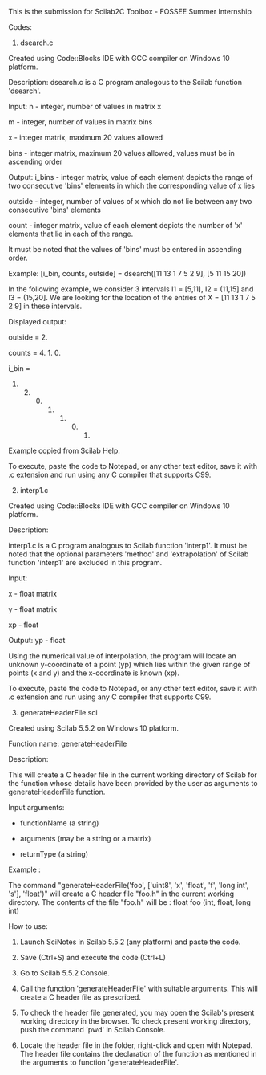 This is the submission for Scilab2C Toolbox - FOSSEE Summer Internship 

Codes:

1. dsearch.c

Created using Code::Blocks IDE with GCC compiler on Windows 10 platform.

Description:
dsearch.c is a C program analogous to the Scilab function 'dsearch'. 

Input:
n - integer, number of values in matrix x

m - integer, number of values in matrix bins

x - integer matrix, maximum 20 values allowed

bins - integer matrix, maximum 20 values allowed, values must be in ascending order


Output:
i_bins - integer matrix, value of each element depicts the range of two consecutive 'bins' elements in which the corresponding value of x lies

outside - integer, number of values of x which do not lie between any two consecutive 'bins' elements

count - integer matrix, value of each element depicts the number of 'x' elements that lie in each of the range.


It must be noted that the values of 'bins' must be entered in ascending order.

Example:
[i_bin, counts, outside] = dsearch([11 13 1 7 5 2 9], [5 11 15 20])

In the following example, we consider 3 intervals I1 = [5,11], I2 = (11,15] and I3 = (15,20]. We are looking for the location of the entries of X = [11 13 1 7 5 2 9] in these intervals.

Displayed output:

 outside  =
 2.
   
 counts  =
 4.    1.    0.

 i_bin  =
 1.    2.    0.    1.    1.    0.    1.
   
Example copied from Scilab Help.


To execute, paste the code to Notepad, or any other text editor, save it with .c extension and run using any C compiler that supports C99.



2. interp1.c

Created using Code::Blocks IDE with GCC compiler on Windows 10 platform.


Description:

interp1.c is a C program analogous to Scilab function 'interp1'. It must be noted that the optional parameters 'method' and 'extrapolation' of Scilab function 'interp1' are excluded in this program.


Input:

x - float matrix

y - float matrix

xp - float


Output:
yp - float

Using the numerical value of interpolation, the program will locate an unknown y-coordinate of a point (yp) which lies within the given range of points (x and y) and the x-coordinate is known (xp).


To execute, paste the code to Notepad, or any other text editor, save it with .c extension and run using any C compiler that supports C99.



3. generateHeaderFile.sci

Created using Scilab 5.5.2 on Windows 10 platform. 

Function name: generateHeaderFile

Description:

This will create a C header file in the current working directory of Scilab for the function whose details have been provided by the user as arguments to generateHeaderFile function.


Input arguments: 

 - functionName (a string)
 
 - arguments (may be a string or a matrix)
 
 - returnType (a string) 


Example :

The command "generateHeaderFile('foo', ['uint8', 'x', 'float', 'f', 'long int', 's'], 'float')" will create a C header file "foo.h" in the current working directory. The contents of the file "foo.h" will be :
float foo (int, float, long int)

How to use:
1. Launch SciNotes in Scilab 5.5.2 (any platform) and paste the code.

2. Save (Ctrl+S) and execute the code (Ctrl+L)

3. Go to Scilab 5.5.2 Console.

4. Call the function 'generateHeaderFile' with suitable arguments. This will create a C header file as prescribed.

5. To check the header file generated, you may open the Scilab's present working directory in the browser. To check present working directory, push the command 'pwd' in Scilab Console.

6. Locate the header file in the folder, right-click and open with Notepad. The header file contains the declaration of the function as mentioned in the arguments to function 'generateHeaderFile'.
 
